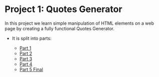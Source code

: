 # Project 1: Quotes Generator

In this project we learn simple manipulation of HTML elements on a web page by creating a fully functional Quotes Generator.

- It is split into parts:

    - [Part 1](./part-1/)
    - [Part 2](./part-2/)
    - [Part 3](./part-3/)
    - [Part 4](./part-4/)
    - [Part 5 Final](./part-5-final/)